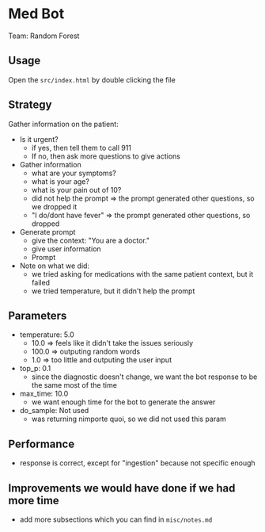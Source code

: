 # Med Bot

Team: Random Forest

## Usage

Open the `src/index.html` by double clicking the file


## Strategy

Gather information on the patient:
- Is it urgent? 
    * if yes, then tell them to call 911
    * If no, then ask more questions to give actions
- Gather information
    * what are your symptoms?
    * what is your age?
    * what is your pain out of 10?
	+ did not help the prompt => the prompt generated other questions, so 
	  we dropped it
    * "I do/dont have fever" => the prompt generated other questions, so dropped
- Generate prompt
    * give the context: "You are a doctor."
    * give user information
    * Prompt
- Note on what we did:
    * we tried asking for medications with the same patient context, but it failed
    * we tried temperature, but it didn't help the prompt

## Parameters

- temperature: 5.0
    * 10.0 => feels like it didn't take the issues seriously
    * 100.0 => outputing random words
    * 1.0 => too little and outputing the user input
- top_p: 0.1
    * since the diagnostic doesn't change, we want the bot response to be the same 
      most of the time
- max_time: 10.0
    * we want enough time for the bot to generate the answer
- do_sample: Not used
    * was returning nimporte quoi, so we did not used this param

## Performance

- response is correct, except for "ingestion" because not specific enough

## Improvements we would have done if we had more time

- add more subsections which you can find in `misc/notes.md`


